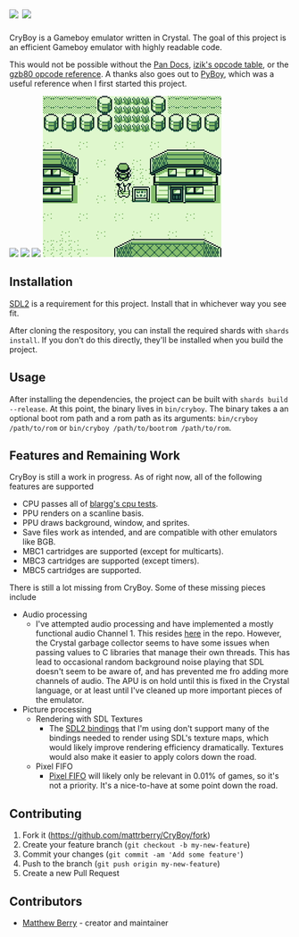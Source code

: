 # <img height="46" src="README/cryboy.svg"/> ![](README/gameboy.png)

CryBoy is a Gameboy emulator written in Crystal. The goal of this project is an efficient Gameboy emulator with highly readable code.

This would not be possible without the [Pan Docs](https://gbdev.io/pandocs), [izik's opcode table](https://izik1.github.io/gbops), or the [gzb80 opcode reference](https://rednex.github.io/rgbds/gbz80.7.html). A thanks also goes out to [PyBoy](https://github.com/Baekalfen/PyBoy), which was a useful reference when I first started this project.

![](README/bootrom.gif)
![](README/tetris.gif)
![](README/linksawakening.gif)
![](README/pokemonyellow.gif)

## Installation

[SDL2](https://www.libsdl.org/) is a requirement for this project. Install that in whichever way you see fit.

After cloning the respository, you can install the required shards with `shards install`. If you don't do this directly, they'll be installed when you build the project.

## Usage

After installing the dependencies, the project can be built with `shards build --release`. At this point, the binary lives in `bin/cryboy`. The binary takes a an optional boot rom path and a rom path as its arguments: `bin/cryboy /path/to/rom` or `bin/cryboy /path/to/bootrom /path/to/rom`.

## Features and Remaining Work

CryBoy is still a work in progress. As of right now, all of the following features are supported

- CPU passes all of [blargg's cpu tests](https://github.com/retrio/gb-test-roms/tree/master/cpu_instrs).
- PPU renders on a scanline basis.
- PPU draws background, window, and sprites.
- Save files work as intended, and are compatible with other emulators like BGB.
- MBC1 cartridges are supported (except for multicarts).
- MBC3 cartridges are supported (except timers).
- MBC5 cartridges are supported.

There is still a lot missing from CryBoy. Some of these missing pieces include

- Audio processing
  - I've attempted audio processing and have implemented a mostly functional audio Channel 1. This resides [here](src/cryboy/apu.cr) in the repo. However, the Crystal garbage collector seems to have some issues when passing values to C libraries that manage their own threads. This has lead to occasional random background noise playing that SDL doesn't seem to be aware of, and has prevented me fro adding more channels of audio. The APU is on hold until this is fixed in the Crystal language, or at least until I've cleaned up more important pieces of the emulator.
- Picture processing
  - Rendering with SDL Textures
    - The [SDL2 bindings](https://github.com/ysbaddaden/sdl.cr) that I'm using don't support many of the bindings needed to render using SDL's texture maps, which would likely improve rendering efficiency dramatically. Textures would also make it easier to apply colors down the road.
  - Pixel FIFO
    - [Pixel FIFO](https://github.com/corybsa/pandocs/blob/develop/content/pixel_fifo.md) will likely only be relevant in 0.01% of games, so it's not a priority. It's a nice-to-have at some point down the road.

## Contributing

1. Fork it (<https://github.com/mattrberry/CryBoy/fork>)
2. Create your feature branch (`git checkout -b my-new-feature`)
3. Commit your changes (`git commit -am 'Add some feature'`)
4. Push to the branch (`git push origin my-new-feature`)
5. Create a new Pull Request

## Contributors

- [Matthew Berry](https://github.com/mattrberry) - creator and maintainer
